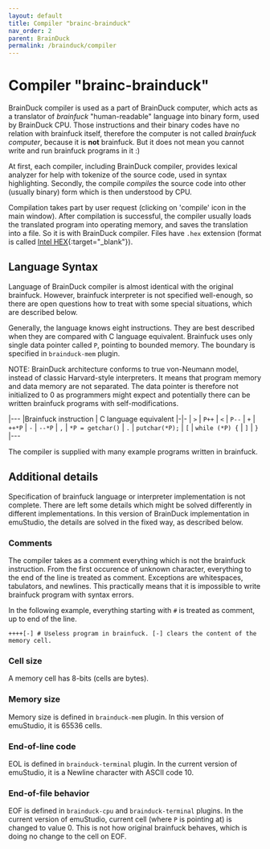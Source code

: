 ```yaml
---
layout: default
title: Compiler "brainc-brainduck"
nav_order: 2
parent: BrainDuck
permalink: /brainduck/compiler
---
```


# Compiler "brainc-brainduck"

BrainDuck compiler is used as a part of BrainDuck computer, which acts as a translator of *brainfuck* "human-readable" language into binary form, used by BrainDuck CPU. Those instructions and their binary codes have no relation with brainfuck itself, therefore the computer is not called *brainfuck computer*, because it is **not** brainfuck. But it does not mean you cannot write and run brainfuck programs in it :)

At first, each compiler, including BrainDuck compiler, provides lexical analyzer for help with tokenize of the source code, used in syntax highlighting. Secondly, the compile *compiles* the source code into other (usually binary) form which is then understood by CPU.

Compilation takes part by user request (clicking on 'compile' icon in the main window). After compilation is successful, the compiler usually loads the translated program into operating memory, and saves the translation into a file. So it is with BrainDuck compiler. Files have `.hex` extension (format is called [Intel HEX][intelhex]{:target="_blank"}).

## Language Syntax

Language of BrainDuck compiler is almost identical with the original brainfuck. However, brainfuck interpreter is not specified well-enough, so there are open questions how to treat with some special situations, which are described below.

Generally, the language knows eight instructions. They are best described when they are compared with C language equivalent. Brainfuck uses only single data pointer called `P`, pointing to bounded memory. The boundary is specified in `brainduck-mem` plugin.

NOTE: BrainDuck architecture conforms to true von-Neumann model, instead of classic Harvard-style interpreters. It means that program memory and data memory are not separated. The data pointer is therefore not initialized to 0 as programmers might expect and potentially there can be written brainfuck programs with self-modifications.

|---
|Brainfuck instruction   | C language equivalent
|-|-
| `>`                    | `P++`
| `<`                    | `P--`
| `+`                    | `++*P`
| `-`                    | `--*P`
| `,`                    | `*P = getchar()`
| `.`                    | `putchar(*P);`
| `[`                    | `while (*P) {`
| `]`                    | `}`
|---


The compiler is supplied with many example programs written in brainfuck.

## Additional details

Specification of brainfuck language or interpreter implementation is not complete. There are left some details which might be solved differently in different implementations. In this version of BrainDuck implementation in emuStudio, the details are solved in the fixed way, as described below.

### Comments

The compiler takes as a comment everything which is not the brainfuck instruction. From the first occurence of unknown character, everything to the end of the line is treated as comment. Exceptions are whitespaces, tabulators, and newlines. This practically means that it is impossible to write brainfuck program with syntax errors.

In the following example, everything starting with `#` is treated as comment, up to end of the line.

    ++++[-] # Useless program in brainfuck. [-] clears the content of the memory cell.

### Cell size

A memory cell has 8-bits (cells are bytes).

### Memory size

Memory size is defined in `brainduck-mem` plugin. In this version of emuStudio, it is 65536 cells.

### End-of-line code

EOL is defined in `brainduck-terminal` plugin. In the current version of emuStudio, it is a Newline character with ASCII code 10.

### End-of-file behavior

EOF is defined in `brainduck-cpu` and `brainduck-terminal` plugins. In the current version of emuStudio, current cell (where `P` is pointing at) is changed to value 0. This is not how original brainfuck behaves, which is doing no change to the cell on EOF.

[intelhex]: http://en.wikipedia.org/wiki/Intel_HEX
